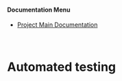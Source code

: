 #### Documentation Menu
- [Project Main Documentation](../../../README.md)
<br><br><br>

# Automated testing